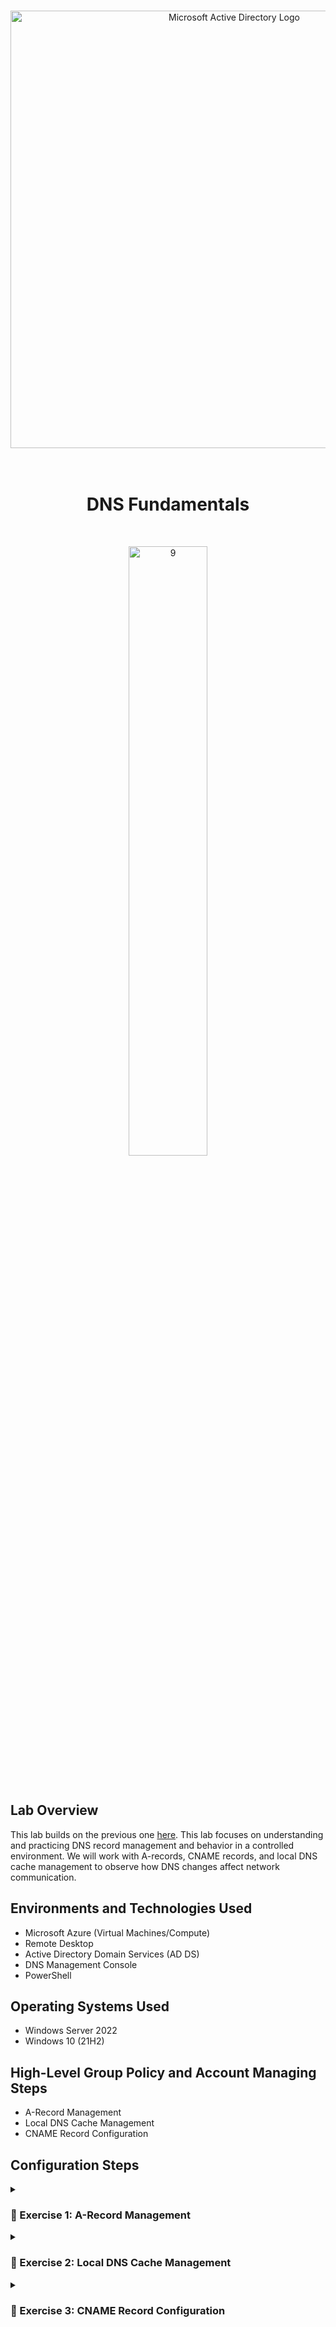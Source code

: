 <br>

<p align="center">
<img width="700" src="https://github.com/user-attachments/assets/9b6b0a51-6411-4e01-96c5-1bb31e6fd986" alt="Microsoft Active Directory Logo"/>
<br>

<br>

<br>

<h1 align="center">DNS Fundamentals</h1> 
<br>

<p align="center">
<img src="https://github.com/user-attachments/assets/5e09d8e2-b1a0-4ddd-801d-9be7fe6cbb1c" height="50%" width="50%" alt="9"/><br />
</p>
<br />

## Lab Overview

This lab builds on the previous one [here](https://github.com/vincentchachere/Active-Directory-Deployment-and-Configuration). This lab focuses on understanding and practicing DNS record management and behavior in a controlled environment. We will work with A-records, CNAME records, and local DNS cache management to observe how DNS changes affect network communication.

## Environments and Technologies Used

- Microsoft Azure (Virtual Machines/Compute)
- Remote Desktop
- Active Directory Domain Services (AD DS)
- DNS Management Console
- PowerShell

## Operating Systems Used

- Windows Server 2022
- Windows 10 (21H2)

## High-Level Group Policy and Account Managing Steps

- A-Record Management
- Local DNS Cache Management
- CNAME Record Configuration

## Configuration Steps

<details>

<summary>

### 📂 Exercise 1: A-Record Management

</summary>

*Log into DC-1 as your domain admin account; **mydomain.com\jane_admin***

*Additionally, log into Clinet-1 as an admin; **mydomain.com\jane_admin***

- From Client-1 try to ping: `mainframe` (notice that it fails)

<img width="800" alt="isolated" src="">

<br>
<br>
<br>

<ins>A-Record Management</ins>:

- Nslookup: `mainframe` (*notice that it fails, because there's no DNS record.*)

<img width="800" alt="isolated" src="">

<br>
<br>
<br>

<ins>A-Record Management</ins>:

Create a **DNS A-record** on **DC-1** for **mainframe** and have it point to **DC-1’s Private IP address** (*10.0.0.4*)

<img width="800" alt="isolated" src="">

<br>
<br>
<br>

<ins>A-Record Management</ins>:

Return to **Client-1** and **ping** it to confirm functionality.

<img width="800" alt="isolated" src="">

</details>

<details>

<summary>

### 📂 Exercise 2: Local DNS Cache Management

</summary>

<img width="800" alt="isolated" src="">

<br>
<br>
<br>

<img width="800" alt="isolated" src="">

<br>
<br>
<br>

<img width="800" alt="isolated" src="">

<br>
<br>
<br>

<img width="800" alt="isolated" src="">

</details>

<details>

<summary>

### 📂 Exercise 3: CNAME Record Configuration

</summary>

<img width="800" alt="isolated" src="">

<br>
<br>
<br>

<img width="800" alt="isolated" src="">

<br>
<br>
<br>

<img width="800" alt="isolated" src="">

<br>
<br>
<br>

<img width="800" alt="isolated" src="">

</details>
